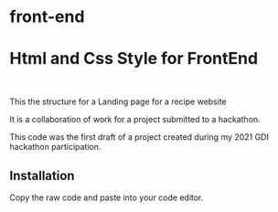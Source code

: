 # front-end
<h1>Html and Css Style for FrontEnd</h1><br>
<p>This the structure for a Landing page for a recipe website
<p>It is a collaboration of work for a project submitted to a hackathon.
<p>This code was the first draft of a project created during my 2021 GDI hackathon participation.</p>
<h2>Installation</h2>
  <p>Copy the raw code and paste into your code editor.
